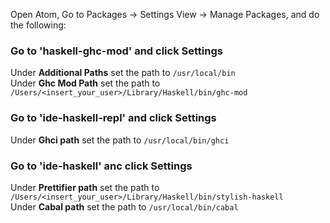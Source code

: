 Open Atom, Go to Packages -> Settings View -> Manage Packages, and do the following:
### Go to 'haskell-ghc-mod' and click Settings
Under **Additional Paths** set the path to `/usr/local/bin` <br />
Under **Ghc Mod Path** set the path to `/Users/<insert_your_user>/Library/Haskell/bin/ghc-mod`

### Go to 'ide-haskell-repl' and click Settings<br />
Under **Ghci path** set the path to `/usr/local/bin/ghci` <br />

### Go to 'ide-haskell' anc click Settings<br />
Under **Prettifier path** set the path to `/Users/<insert_your_user>/Library/Haskell/bin/stylish-haskell` <br />
Under **Cabal path** set the path to `/usr/local/bin/cabal` <br />
